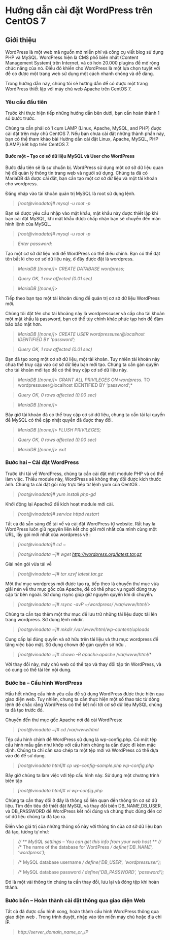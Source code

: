 # Hướng dẫn cài đặt WordPress trên CentOS 7

## Giới thiệu

WordPress là một web mã nguồn mở miễn phí và công cụ viết blog sử dụng PHP và MySQL. WordPress hiện là CMS phổ biến nhất (Content Management System) trên Internet, và có hơn 20.000 plugins để mở rộng chức năng của nó. Điều đó khiến cho WordPress là một lựa chọn tuyệt vời để có được một trang web sử dụng một cách nhanh chóng và dễ dàng.

Trong hướng dẫn này, chúng tôi sẽ hướng dẫn để có được một trang WordPress thiết lập với máy chủ web Apache trên CentOS 7.

### Yêu cầu đầu tiên
Trước khi thực hiện tiếp những hướng dẫn bên dưới, bạn cần hoàn thành 1 số bước trước.

Chúng ta cần phải có 1 cụm LAMP (Linux, Apache, MySQL, and PHP) được cài đặt trên máy chủ CentOS 7. Nếu bạn chưa cài đặt những thành phần này, bạn có thể tham khảo bài Hướng dẫn cài đặt Linux, Apache, MySQL, PHP (LAMP) kết hợp trên CentOS 7.

#### Bước một – Tạo cơ sở dữ liệu MySQL và User cho WordPress
Bước đầu tiên sẽ là sự chuẩn bị. WordPress sử dụng một cơ sở dữ liệu quan hệ để quản lý thông tin trang web và người sử dụng. Chúng ta đã có MariaDB đã được cài đặt, bạn cần tạo một cơ sở dữ liệu và một tài khoản cho wordpress.

Đăng nhập vào tài khoản quản trị MySQL là root sử dụng lệnh.

>*[root@vinadata]# mysql -u root -p*

Bạn sẽ được yêu cầu nhập vào mật khẩu, mật khẩu này được thiết lập khi bạn cài đặt MySQL, khi mật khẩu được chấp nhận bạn sẽ chuyển đến màn hình lệnh của MySQL.

>*[root@vinadata]# mysql -u root -p*

>*Enter password:*

Tạo một cơ sở dữ liệu mới để WordPress có thể điều chỉnh. Bạn có thể đặt tên bất kì cho cơ sở dữ liệu này, ở đây được đặt là wordpress.

>*MariaDB [(none)]> CREATE DATABASE wordpress;*

>*Query OK, 1 row affected (0.01 sec)*

>*MariaDB [(none)]>*

Tiếp theo bạn tạo một tài khoản dùng để quản trị cơ sở dữ liệu WordPress mới.

Chúng tôi đặt tên cho tài khoảng này là wordpressuser và cấp cho tài khoản một mật khẩu là password, bạn có thể tùy chỉnh khác phức tạp hơn để đảm bảo bảo mật hơn.

>*MariaDB [(none)]> CREATE USER wordpressuser@localhost IDENTIFIED BY ‘password’;*

>*Query OK, 1 row affected (0.01 sec)*

Bạn đã tạo xong một cơ sở dữ liệu, một tài khoản. Tuy nhiên tài khoản này chưa thể truy cập vào cơ sở dữ liệu bạn mới tạo. Chúng ta cần gán quyền cho tài khoản mới tạo để có thể truy cập cơ sở dữ liệu này.

>*MariaDB [(none)]> GRANT ALL PRIVILEGES ON wordpress.* TO wordpressuser@localhost IDENTIFIED BY ‘password’;*

>*Query OK, 0 rows affected (0.00 sec)*

>*MariaDB [(none)]>*

Bây giờ tài khoản đã có thể truy cập cơ sở dữ liệu, chung ta cần tải lại quyền để MySQL có thể cập nhật quyền đã được thay đổi.

>*MariaDB [(none)]> FLUSH PRIVILEGES;*

>*Query OK, 0 rows affected (0.00 sec)*

>*MariaDB [(none)]> exit*

 

### Bước hai – Cài đặt WordPress
Trước khi tải về WordPress, chúng ta cần cài đặt một module PHP và có thể làm việc. Thiếu module này, WordPress sẽ không thay đổi được kích thước ảnh. Chúng ta cài đặt gói này trực tiếp từ lệnh yum của CentOS .

>*[root@vinadata]# yum install php-gd*

Khởi động lại Apache2 để kích hoạt module mới cài.

>*[root@vinadata]# service httpd restart*

Tất cả đã sẵn sàng để tải về và cài đặt WordPress từ website. Rất hay là WordPress luôn giữ nguyên liên kết cho gói mới nhất của mình cùng một URL, lấy gói mới nhất của wordpress về :

>*[root@vinadata]# cd ~*

>*[root@vinadata ~]# wget http://wordpress.org/latest.tar.gz*

Giải nén gói vừa tải về

>*[root@vinadata ~]# tar xzvf latest.tar.gz*

Một thư mục wordpress mới được tạo ra, tiếp theo là chuyển thư mục vừa giải nén về thư mục gốc của Apache, để có thể phục vụ người dùng truy cập từ bên ngoài. Sử dụng rsync giúp giữ nguyên quyền khi di chuyển.

>*[root@vinadata ~]# rsync -avP ~/wordpress/ /var/www/html/>*

Chúng ta cần tạo thêm một thư mục để lưu trữ những tài liệu được tải lên trang wordpress. Sử dụng lệnh mkdir.

>*[root@vinadata ~]# mkdir /var/www/html/wp-content/uploads*

Cung cấp lại đúng quyền và sở hữu trên tài liệu và thư mục wordpress để tăng việc bảo mật. Sử dụng chown để gán quyền sở hữu .

>*[root@vinadata ~]# chown -R apache:apache /var/www/html/**

Với thay đổi này, máy chủ web có thể tạo và thay đổi tập tin WordPress, và có cung có thể tải lên nội dung.

### Bước ba – Cấu hình WordPress
Hầu hết những cấu hình yêu cầu để sử dụng WordPress được thực hiện qua giao diện web. Tuy nhiên, chung ta cần thực hiện một số thao tác từ dòng lệnh để chắc rằng WordPress có thể kết nối tới cơ sở dữ liệu MySQL chúng ta đã tạo trước đó.

Chuyển đến thư mục gốc Apache nơi đã cài WordPress:

>*[root@vinadata ~]# cd /var/www/html*

Tệp cấu hình chính để WordPress sử dụng là wp-config.php. Có một tệp cấu hình mẫu gần như khớp với cấu hình chúng ta cần được đi kèm mặc định. Chúng ta chỉ cần sao chép ta một tệp mới và WordPress có thể dựa vào đó để sử dụng.

>*[root@vinadata html]# cp wp-config-sample.php wp-config.php*

Bây giờ chúng ta làm việc với tệp cấu hình này. Sử dụng một chương trình biên tập

>*[root@vinadata html]# vi wp-config.php*

Chúng ta cần thay đổi ở đây là thông số liên quan đến thông tin cơ sở dữ liệu. Tìm đến tiêu đề thiết đặt MySQL và thay đổi biến DB_NAME,DB_USER, và DB_PASSWORD để WordPress kết nối đúng và chứng thực đúng đến cơ sở dữ liệu chúng ta đã tạo ra.

Điền vào giá trị của những thông số này với thông tin của cơ sở dữ liệu bạn đã tạo, tương tự như:

>*// ** MySQL settings – You can get this info from your web host ** //*
>*/** The name of the database for WordPress */*
>*define(‘DB_NAME’, ‘wordpress‘);*

>*/** MySQL database username */*
>*define(‘DB_USER’, ‘wordpressuser‘);*

>*/** MySQL database password */*
>*define(‘DB_PASSWORD’, ‘password‘);*

Đó là một vài thông tin chúng ta cần thay đổi, lưu lại và đóng tệp khi hoàn thành.

### Bước bốn – Hoàn thành cài đặt thông qua giao diện Web
Tất cả đã được cấu hình xong, hoàn thành cấu hình WordPress thông qua giao diện web . Trong trình duyệt, nhập vào tên miền máy chủ hoặc địa chỉ IP.

>*http://server_domain_name_or_IP*




